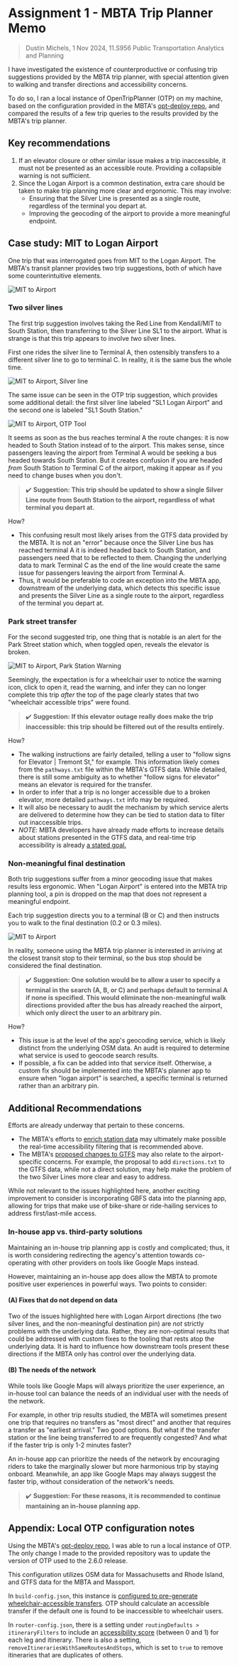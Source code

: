 # Assignment 1 - MBTA Trip Planner Memo

> Dustin Michels, 1 Nov 2024, 11.S956 Public Transportation Analytics and Planning

I have investigated the existence of counterproductive or confusing trip suggestions provided by the MBTA trip planner, with special attention given to walking and transfer directions and accessibility concerns.

To do so, I ran a local instance of OpenTripPlanner (OTP) on my machine, based on the configuration provided in the MBTA's [opt-deploy repo](https://github.com/mbta/otp-deploy), and compared the results of a few trip queries to the results provided by the MBTA's trip planner.

## Key recommendations

1. If an elevator closure or other similar issue makes a trip inaccessible, it must not be presented as an accessible route. Providing a collapsible warning is not sufficient.
2. Since the Logan Airport is a common destination, extra care should be taken to make trip planning more clear and ergonomic. This may involve:
   - Ensuring that the Silver Line is presented as a single route, regardless of the terminal you depart at.
   - Improving the geocoding of the airport to provide a more meaningful endpoint.

## Case study: MIT to Logan Airport

One trip that was interrogated goes from MIT to the Logan Airport. The MBTA's transit planner provides two trip suggestions, both of which have some counterintuitive elements.

![MIT to Airport](img/trip1_mbta.png)

### Two silver lines

The first trip suggestion involves taking the Red Line from Kendall/MIT to South Station, then transferring to the Silver Line SL1 to the airport. What is strange is that this trip appears to involve _two_ silver lines.

First one rides the silver line to Terminal A, then ostensibly transfers to a different silver line to go to terminal C. In reality, it is the same bus the whole time.

![MIT to Airport, Silver line](img/trip1_silver.png)

The same issue can be seen in the OTP trip suggestion, which provides some additional detail: the first silver line labeled "SL1 Logan Airport" and the second one is labeled "SL1 South Station."

![MIT to Airport, OTP Tool](img/trip1_otp.png)

It seems as soon as the bus reaches terminal A the route changes: it is now headed to South Station instead of to the airport. This makes sense, since passengers leaving the airport from Terminal A would be seeking a bus headed towards South Station. But it creates confusion if you are headed _from_ South Station _to_ Terminal C of the airport, making it appear as if you need to change buses when you don't.

> ✔️ **Suggestion: This trip should be updated to show a single Silver Line route from South Station to the airport, regardless of what terminal you depart at.**

How?

- This confusing result most likely arises from the GTFS data provided by the MBTA. It is not an "error" because once the Silver Line bus has reached terminal A it is indeed headed back to South Station, and passengers need that to be reflected to them. Changing the underlying data to mark Terminal C as the end of the line would create the same issue for passengers leaving the airport from Terminal A.
- Thus, it would be preferable to code an exception into the MBTA app, downstream of the underlying data, which detects this specific issue and presents the Silver Line as a single route to the airport, regardless of the terminal you depart at.

### Park street transfer

For the second suggested trip, one thing that is notable is an alert for the Park Street station which, when toggled open, reveals the elevator is broken.

![MIT to Airport, Park Station Warning](img/trip1_park2.png)

Seemingly, the expectation is for a wheelchair user to notice the warning icon, click to open it, read the warning, and infer they can no longer complete this trip _after_ the top of the page clearly states that two "wheelchair accessible trips" were found.

> ✔️ **Suggestion: If this elevator outage really does make the trip inaccessible: this trip should be filtered out of the results entirely.**

How?

- The walking instructions are fairly detailed, telling a user to "follow signs for Elevator | Tremont St," for example. This information likely comes from the `pathways.txt` file within the MBTA's GTFS data. While detailed, there is still some ambiguity as to whether "follow signs for elevator" means an elevator is required for the transfer.
- In order to infer that a trip is no longer accessible due to a broken elevator, more detailed `pathways.txt` info may be required.
- It will also be necessary to audit the mechanism by which service alerts are delivered to determine how they can be tied to station data to filter out inaccessible trips.
- _NOTE_: MBTA developers have already made efforts to increase details about stations presented in the GTFS data, and real-time trip accessibility is already [a stated goal.](https://medium.com/@stephclewis/enriching-our-station-data-in-gtfs-8d03c1583c42)

### Non-meaningful final destination

Both trip suggestions suffer from a minor geocoding issue that makes results less ergonomic. When "Logan Airport" is entered into the MBTA trip planning tool, a pin is dropped on the map that does not represent a meaningful endpoint.

Each trip suggestion directs you to a terminal (B or C) and then instructs you to walk to the final destination (0.2 or 0.3 miles).

![MIT to Airport](img/trip1_geo.png)

In reality, someone using the MBTA trip planner is interested in arriving at the closest transit stop to their terminal, so the bus stop should be considered the final destination.

> ✔️ **Suggestion: One solution would be to allow a user to specify a terminal in the search (A, B, or C) and perhaps default to terminal A if none is specified. This would eliminate the non-meaningful walk directions provided after the bus has already reached the airport, which only direct the user to an arbitrary pin.**

How?

- This issue is at the level of the app's geocoding service, which is likely distinct from the underlying OSM data. An audit is required to determine what service is used to geocode search results.
- If possible, a fix can be added into that service itself. Otherwise, a custom fix should be implemented into the MBTA's planner app to ensure when "logan airport" is searched, a specific terminal is returned rather than an arbitrary pin.

## Additional Recommendations

Efforts are already underway that pertain to these concerns.

- The MBTA's efforts to [enrich station data](https://medium.com/@stephclewis/enriching-our-station-data-in-gtfs-8d03c1583c42) may ultimately make possible the real-time accessibility filtering that is recommended above.
- The MBTA's [proposed changes to GTFS](https://docs.google.com/document/d/1I1WHU0uWFS79acblwLSAlfZGcbVEAN_7q99PlWr1HaY/edit?tab=t.0) may also relate to the airport-specific concerns. For example, the proposal to add `directions.txt` to the GTFS data, while not a direct solution, may help make the problem of the two Silver Lines more clear and easy to address.

While not relevant to the issues highlighted here, another exciting improvement to consider is incorporating GBFS data into the planning app, allowing for trips that make use of bike-share or ride-hailing services to address first/last-mile access.

### In-house app vs. third-party solutions

Maintaining an in-house trip planning app is costly and complicated; thus, it is worth considering redirecting the agency's attention towards co-operating with other providers on tools like Google Maps instead.

However, maintaining an in-house app does allow the MBTA to promote positive user experiences in powerful ways. Two points to consider:

#### (A) Fixes that do not depend on data

Two of the issues highlighted here with Logan Airport directions (the two silver lines, and the non-meaningful destination pin) are _not_ strictly problems with the underlying data. Rather, they are non-optimal results that could be addressed with custom fixes to the tooling that rests atop the underlying data. It is hard to influence how downstream tools present these directions if the MBTA only has control over the underlying data.

#### (B) The needs of the network

While tools like Google Maps will always prioritize the user experience, an in-house tool can balance the needs of an individual user with the needs of the network.

For example, in other trip results studied, the MBTA will sometimes present one trip that requires no transfers as "most direct" and another that requires a transfer as "earliest arrival." Two good options. But what if the transfer station or the line being transferred to are frequently congested? And what if the faster trip is only 1-2 minutes faster?

An in-house app can prioritize the needs of the network by encouraging riders to take the marginally slower but more harmonious trip by staying onboard. Meanwhile, an app like Google Maps may always suggest the faster trip, without consideration of the network's needs.

> ✔️ **Suggestion: For these reasons, it is recommended to continue mantaining an in-house planning app.**

## Appendix: Local OTP configuration notes

Using the MBTA's [opt-deploy repo](https://github.com/mbta/otp-deploy), I was able to run a local instance of OTP. The only change I made to the provided repository was to update the version of OTP used to the 2.6.0 release.

This configuration utilizes OSM data for Massachusetts and Rhode Island, and GTFS data for the MBTA and Massport.

In `build-config.json`, this instance is [configured to pre-generate wheelchair-accessible transfers](https://docs.opentripplanner.org/en/latest/Accessibility/). OTP should calculate an accessible transfer if the default one is found to be inaccessible to wheelchair users.

In `router-config.json`, there is a setting under `routingDefaults > itineraryFilters` to include an [accessibility score](https://docs.opentripplanner.org/en/latest/RouteRequest/#rd_itineraryFilters) (between 0 and 1) for each leg and itinerary. There is also a setting, `removeItinerariesWithSameRoutesAndStops`, which is set to `true` to remove itineraries that are duplicates of others.
